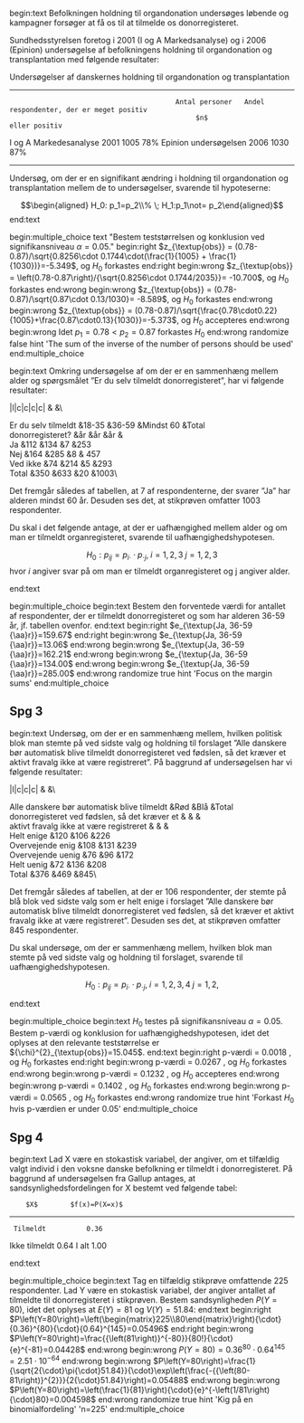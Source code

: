 begin:text
Befolkningen holdning til organdonation undersøges
løbende og kampagner forsøger at
få os til at tilmelde os donorregisteret.

Sundhedsstyrelsen foretog i 2001 (I og A Markedsanalyse) og i 2006
(Epinion) undersøgelse af befolkningens holdning til
organdonation og transplantation med følgende resultater:

Undersøgelser af danskernes holdning til organdonation og
transplantation

  ----------------------------------------- ---------------- ------------------------------------------
                                             Antal personer   Andel respondenter, der er meget positiv
                                                  $n$                      eller positiv
  I og A Markedesanalyse 2001                     1005                          78%
  Epinion undersøgelsen 2006         1030                          87%
  ----------------------------------------- ---------------- ------------------------------------------

Undersøg, om der er en signifikant ændring i
holdning til organdonation og transplantation mellem de to
undersøgelser, svarende til hypoteserne:

$$\begin{aligned}
H_0: p_1=p_2\\% \;
 H_1:p_1\not= p_2\end{aligned}$$
end:text

begin:multiple_choice
  text "Bestem teststørrelsen og konklusion ved signifikansniveau $\alpha = 0.05.$"
  begin:right
 $z_{\textup{obs}} = (0.78-0.87)/\sqrt{0.8256\cdot 0.1744\cdot(\frac{1}{1005} + \frac{1}{1030})}=-5.349$,
    og $H_0$ forkastes
  end:right
  begin:wrong
  $z_{\textup{obs}} =  \left(0.78-0.87\right)/{\sqrt{0.8256\cdot 0.1744/2035}}= -10.700$,
    og $H_0$ forkastes
  end:wrong
  begin:wrong
 $z_{\textup{obs}} = (0.78-0.87)/\sqrt{0.87\cdot 0.13/1030}= -8.589$,
    og $H_0$ forkastes
  end:wrong
  begin:wrong
  $z_{\textup{obs}} = (0.78-0.87)/\sqrt{\frac{0.78\cdot0.22}{1005}+\frac{0.87\cdot0.13}{1030}}=-5.373$,
    og $H_0$ accepteres
  end:wrong
  begin:wrong
  Idet $p_1 =0.78 < p_2=0.87$ forkastes $H_0$
  end:wrong
  randomize false
hint 'The sum of the inverse of the number of persons should be used'
end:multiple_choice

begin:text
Omkring undersøgelse af om der er en
sammenhæng mellem alder og
spørgsmålet ”Er du selv tilmeldt
donorregisteret”, har vi følgende resultater:

<span>|l|c|c|c|c|</span> & &\

Er du selv tilmeldt &18-35 &36-59 &Mindst 60 &Total\
donorregisteret? &år &år &år &\
Ja &112 &134 &7 &253\
Nej &164 &285 &8 & 457\
Ved ikke &74 &214 &5 &293\
Total &350 &633 &20 &1003\

Det fremgår således af tabellen, at 7 af
respondenterne, der svarer ”Ja” har alderen mindst 60 år.
Desuden ses det, at stikprøven omfatter 1003 respondenter.

Du skal i det følgende antage, at der er
uafhængighed mellem alder og om man er tilmeldt
organregisteret, svarende til uafhængighedshypotesen.

$$H_0: p_{ij}=p_{i\cdot}\cdot p_{\cdot j}, \; i=1, 2, 3  \; j=1, 2, 3$$
hvor $i$ angiver svar på om man er tilmeldt organregisteret
og j angiver alder.

end:text


begin:multiple_choice
  begin:text 
Bestem den forventede værdi for antallet af respondenter,
der er tilmeldt donorregisteret og som har alderen 36-59
år, jf. tabellen ovenfor.
  end:text
  begin:right
 $e_{\textup{Ja, 36-59 {\aa}r}}=159.67$
  end:right
  begin:wrong
 $e_{\textup{Ja, 36-59 {\aa}r}}=13.06$
  end:wrong
  begin:wrong
$e_{\textup{Ja, 36-59 {\aa}r}}=162.21$
  end:wrong
  begin:wrong
 $e_{\textup{Ja, 36-59 {\aa}r}}=134.00$
  end:wrong
  begin:wrong
 $e_{\textup{Ja, 36-59 {\aa}r}}=285.00$
  end:wrong
  randomize true
hint 'Focus on the margin sums'
end:multiple_choice

## Spg 3
begin:text
Undersøg, om der er en sammenhæng mellem,
hvilken politisk blok man stemte på ved sidste valg og
holdning til forslaget ”Alle danskere bør automatisk blive
tilmeldt donorregisteret ved fødslen, så det
kræver et aktivt fravalg ikke at være
registreret”. På baggrund af undersøgelsen har
vi følgende resultater:

<span>|l|c|c|c|</span> & &\

Alle danskere bør automatisk blive tilmeldt
&Rød &Blå &Total\
donorregisteret ved fødslen, så det
kræver et & & &\
aktivt fravalg ikke at være registreret & & &\
Helt enige &120 &106 &226\
Overvejende enig &108 &131 &239\
Overvejende uenig &76 &96 &172\
Helt uenig &72 &136 &208\
Total &376 &469 &845\

Det fremgår således af tabellen, at der er 106
respondenter, der stemte på blå blok ved
sidste valg som er helt enige i forslaget ”Alle danskere
bør automatisk blive tilmeldt donorregisteret ved
fødslen, så det kræver et aktivt
fravalg ikke at være registreret”. Desuden ses det, at
stikprøven omfatter 845 respondenter.

Du skal undersøge, om der er sammenhæng
mellem, hvilken blok man stemte på ved sidste valg og
holdning til forslaget, svarende til
uafhængighedshypotesen.

$$H_0: p_{ij}=p_{i\cdot}\cdot p_{\cdot j}, \; i=1, 2, 3, 4\; j=1, 2,$$

end:text


begin:multiple_choice
  begin:text 
$H_0$ testes på signifikansniveau $\alpha= 0.05$. Bestem
p-værdi og konklusion for
uafhængighedshypotesen, idet det oplyses at den relevante
teststørrelse er ${\chi}^{2}_{\textup{obs}}=15.045$.
  end:text
  begin:right
 p-værdi = 0.0018 , og $H_0$ forkastes
  end:right
  begin:wrong
 p-værdi = 0.0267 , og $H_0$ forkastes
  end:wrong
  begin:wrong
p-værdi = 0.1232 , og $H_0$ accepteres
  end:wrong
  begin:wrong
 p-værdi = 0.1402 , og $H_0$ forkastes
  end:wrong
  begin:wrong
p-værdi = 0.0565 , og $H_0$ forkastes
  end:wrong
  randomize true
hint 'Forkast $H_0$ hvis p-værdien er under 0.05'
end:multiple_choice

## Spg 4

begin:text
Lad X være en stokastisk variabel, der angiver, om et
tilfældig valgt individ i den voksne danske befolkning er
tilmeldt i donorregisteret. På baggrund af
undersøgelsen fra Gallup antages, at
sandsynlighedsfordelingen for X bestemt ved følgende tabel:

        $X$        $f(x)=P(X=x)$
  --------------- ---------------
     Tilmeldt          0.36
   Ikke tilmeldt       0.64
       I alt           1.00

end:text

begin:multiple_choice
begin:text
Tag en tilfældig stikprøve omfattende 225
respondenter. Lad Y være en stokastisk variabel, der
angiver antallet af tilmeldte til donorregisteret i
stikprøven. Bestem sandsynligheden $P(Y=80)$, idet det
oplyses at $E(Y)=81$ og $V(Y)=51.84$:
end:text
begin:right
   $P\left(Y=80\right)=\left(\begin{matrix}225\\80\end{matrix}\right){\cdot}{0.36}^{80}{\cdot}{0.64}^{145}=0.05496$
end:right
begin:wrong
   $P\left(Y=80\right)=\frac{{\left(81\right)}^{-80}}{80!}{\cdot}{e}^{-81}=0.04428$
end:wrong
begin:wrong
   $P\left(Y=80\right)={0.36}^{80}{\cdot}{0.64}^{145}=2.51{\cdot}{10}^{-64}$
end:wrong
begin:wrong
   $P\left(Y=80\right)=\frac{1}{\sqrt{2{\cdot}\pi{\cdot}51.84}}{\cdot}\exp\left(\frac{-{{\left(80-81\right)}^{2}}}{2{\cdot}51.84}\right)=0.05488$
end:wrong
begin:wrong
   $P\left(Y=80\right)=\left(\frac{1}{81}\right){\cdot}{e}^{-\left(1/81\right){\cdot}80}=0.004598$
end:wrong
randomize true
hint 'Kig på en binomialfordeling' 'n=225'
end:multiple_choice
